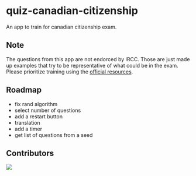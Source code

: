 # quiz-canadian-citizenship
An app to train for canadian citizenship exam.

## Note
The questions from this app are not endorced by IRCC. Those are just made up examples that try to be representative of what could be in the exam. Please prioritize training using the [official resources](https://www.canada.ca/fr/immigration-refugies-citoyennete/organisation/publications-guides/decouvrir-canada.html).

## Roadmap
- fix rand algorithm
- select number of questions
- add a restart button
- translation
- add a timer
- get list of questions from a seed

## Contributors
<a href="https://github.com/pierreduchemin/quiz-canadian-citizenship/graphs/contributors">
  <img src="https://contrib.rocks/image?repo=pierreduchemin/quiz-canadian-citizenship" />
</a>